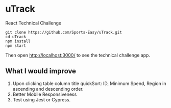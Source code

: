 # uTrack
React Technical Challenge

```
git clone https://github.com/Sports-Easy/uTrack.git
cd uTrack
npm install
npm start

```

Then open [http://localhost:3000/](http://localhost:3000/) to see the technical challenge app.<br>

## What I would improve
1. Upon clicking table column title quickSort: ID, Minimum Spend, Region in ascending and descending order.
2. Better Mobile Responsiveness
3. Test using Jest or Cypress.
